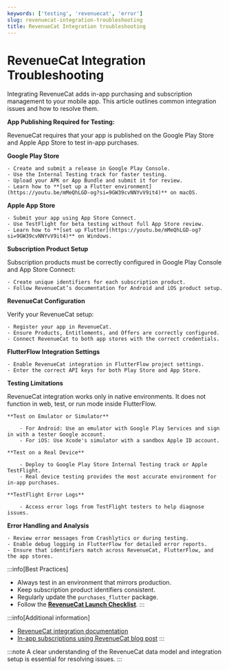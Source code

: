 ```yaml
---
keywords: ['testing', 'revenuecat', 'error']
slug: revenuecat-integration-troubleshooting
title: RevenueCat Integration troubleshooting
---
```

# RevenueCat Integration Troubleshooting

Integrating RevenueCat adds in-app purchasing and subscription management to your mobile app. This article outlines common integration issues and how to resolve them.

**App Publishing Required for Testing:**

RevenueCat requires that your app is published on the Google Play Store and Apple App Store to test in-app purchases.

**Google Play Store**

    - Create and submit a release in Google Play Console.
    - Use the Internal Testing track for faster testing.
    - Upload your APK or App Bundle and submit it for review.
    - Learn how to **[set up a Flutter environment](https://youtu.be/mMeQhLGD-og?si=9GW39cvNNYvV9it4)** on macOS.

**Apple App Store**

    - Submit your app using App Store Connect.
    - Use TestFlight for beta testing without full App Store review.
    - Learn how to **[set up Flutter](https://youtu.be/mMeQhLGD-og?si=9GW39cvNNYvV9it4)** on Windows.

**Subscription Product Setup**

Subscription products must be correctly configured in Google Play Console and App Store Connect:

    - Create unique identifiers for each subscription product.
    - Follow RevenueCat’s documentation for Android and iOS product setup.

**RevenueCat Configuration**

Verify your RevenueCat setup:

    - Register your app in RevenueCat.
    - Ensure Products, Entitlements, and Offers are correctly configured.
    - Connect RevenueCat to both app stores with the correct credentials.

**FlutterFlow Integration Settings**

    - Enable RevenueCat integration in FlutterFlow project settings.
    - Enter the correct API keys for both Play Store and App Store.

**Testing Limitations**

RevenueCat integration works only in native environments. It does not function in web, test, or run mode inside FlutterFlow.

    **Test on Emulator or Simulator**

        - For Android: Use an emulator with Google Play Services and sign in with a tester Google account.
        - For iOS: Use Xcode's simulator with a sandbox Apple ID account.

    **Test on a Real Device**

        - Deploy to Google Play Store Internal Testing track or Apple TestFlight.
        - Real device testing provides the most accurate environment for in-app purchases.

    **TestFlight Error Logs**

        - Access error logs from TestFlight testers to help diagnose issues.

**Error Handling and Analysis**

    - Review error messages from Crashlytics or during testing.
    - Enable debug logging in FlutterFlow for detailed error reports.
    - Ensure that identifiers match across RevenueCat, FlutterFlow, and the app stores.

:::info[Best Practices]
- Always test in an environment that mirrors production.
- Keep subscription product identifiers consistent.
- Regularly update the `purchases_flutter` package.
- Follow the **[RevenueCat Launch Checklist](https://docs.revenuecat.com/docs/launch-checklist)**.
:::

:::info[Additional information]
- [RevenueCat integration documentation](https://docs.flutterflow.io/integrations/payments/revenuecat/)
- [In-app subscriptions using RevenueCat blog post](https://blog.flutterflow.io/in-app-subscriptions-using-revenue-cat/)
:::

:::note
A clear understanding of the RevenueCat data model and integration setup is essential for resolving issues.
:::

